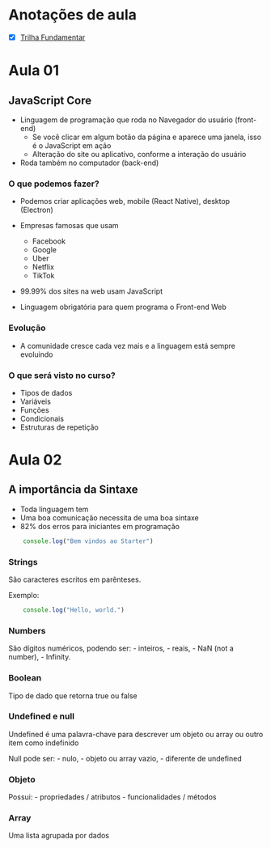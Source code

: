 # Anotações de aula

- [X] [Trilha Fundamentar](https://github.com/andrademech/rocketseat/tree/main/Fundamentar)

# Aula 01

## JavaScript Core

* Linguagem de programação que roda no Navegador do usuário	(front-end)
    * Se você clicar em algum botão da página e aparece uma janela, isso é o JavaScript em ação
    * Alteração do site ou aplicativo, conforme a interação do usuário
* Roda também no computador (back-end)

### O que podemos fazer?

* Podemos criar aplicações web, mobile (React Native), desktop (Electron)
* Empresas famosas que usam
    * Facebook
    * Google
    * Uber
    * Netflix
    * TikTok

* 99.99% dos sites na web usam JavaScript
* Linguagem obrigatória para quem programa o Front-end Web

### Evolução

* A comunidade cresce cada vez mais e a linguagem está sempre evoluindo

### O que será visto no curso?

- Tipos de dados
- Variáveis
- Funções
- Condicionais
- Estruturas de repetição

# Aula 02

## A importância da Sintaxe

* Toda linguagem tem
* Uma boa comunicação necessita de uma boa sintaxe
* 82% dos erros para iniciantes em programação

```js
    console.log("Bem vindos ao Starter")
```
### Strings

São caracteres escritos em parênteses.

Exemplo: 

```js
    console.log("Hello, world.")
```
### Numbers

São dígitos numéricos, podendo ser:
    - inteiros,
    - reais,
    - NaN (not a number),
    - Infinity.

### Boolean

Tipo de dado que retorna true ou false

### Undefined e null

Undefined é uma palavra-chave para descrever um objeto ou array ou outro item como indefinido

Null pode ser:
    - nulo,
    - objeto ou array vazio,
    - diferente de undefined

### Objeto

Possui:
    - propriedades / atributos
    - funcionalidades / métodos

### Array

Uma lista agrupada por dados

### 
